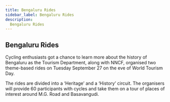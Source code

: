 ```yaml
---
title: Bengaluru Rides
sidebar_label: Bengaluru Rides
description:
  Bengaluru Rides
--- 
```

 
## Bengaluru Rides

Cycling enthusiasts got  a chance to learn more about the history of Bengaluru as the Tourism Department, along with NNCF,  organised two theme-based rides on Tuesday September 27 on the eve of World Tourism Day.


The rides are divided into a ‘Heritage’ and a ‘History’ circuit. The organisers will provide 60 participants with cycles and take them on a tour of places of interest around M.G. Road and Basavangudi. 